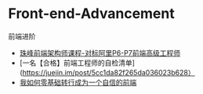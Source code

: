 # Front-end-Advancement
前端进阶
* [珠峰前端架构师课程-对标阿里P6-P7前端高级工程师](http://www.zhufengpeixun.cn/main/course/index.html)
* [一名【合格】前端工程师的自检清单](https://juejin.im/post/5cc1da82f265da036023b628）
* [我如何零基础转行成为一个自信的前端](https://zhuanlan.zhihu.com/p/46395851)